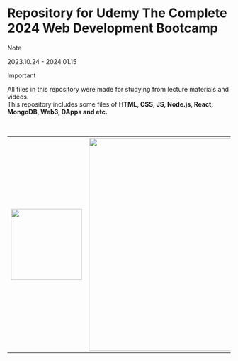# Repository for Udemy The Complete 2024 Web Development Bootcamp

> [!NOTE]
> 2023.10.24 - 2024.01.15

> [!IMPORTANT]
> All files in this repository were made for studying from lecture materials and videos. <br/>
> This repository includes some files of **HTML, CSS, JS, Node.js, React, MongoDB, Web3, DApps and etc.**



<br>
<table>
  <tr>
    <td><a href="https://www.udemy.com/"><img src="https://upload.wikimedia.org/wikipedia/commons/thumb/e/e3/Udemy_logo.svg/2560px-Udemy_logo.svg.png" width="160"></img></a></td>
    <td><a href="https://www.udemy.com/course/the-complete-web-development-bootcamp/"><img src="https://courselifetime.com/cdn/shop/products/the-complete-web-development-bootcamp-3.jpg?v=1678519490&width=1445" width="480"></img></a></td>
    </tr>
</table>
